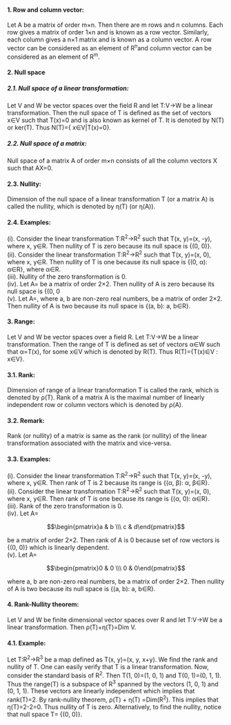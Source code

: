 #### 1. Row and column vector:
Let A be a matrix of order m×n. Then there are m rows and n columns. Each row gives a matrix of order 1×n and is known as a row vector. Similarly, each column gives a n×1 matrix and is known as a column vector. A row vector can be considered as an element of R<sup>n</sup>and column vector can be considered as an element of R<sup>m</sup>.
#### 2. Null space	
##### 2.1. Null space of a linear transformation: 
Let V and W be vector spaces over the field R and let T:V→W be a linear transformation. Then the null space of T is defined as the set of vectors x&isin;V such that T(x)=0 and is also known as kernel of T. It is denoted by N(T) or ker(T). Thus N(T)={ x&isin;V|T(x)=0}.
##### 2.2. Null space of a matrix: 
Null space of a matrix A of order m×n consists of all the column vectors X such that AX=0. 
#### 2.3. Nullity: 
Dimension of the null space of a linear transformation T (or a matrix A) is called the nullity, which is denoted by η(T) (or η(A)).
#### 2.4. Examples:
(i). Consider the linear transformation T:R<sup>2</sup>→R<sup>2</sup> such that T(x, y)=(x, -y), where x, y&isin;R. Then nullity of T is zero because its null space is {(0, 0)}. <br>
(ii). Consider the linear transformation T:R<sup>2</sup>→R<sup>2</sup> such that T(x, y)=(x, 0), where x, y&isin;R. Then nullity of T is one because its null space is {(0, α): α&isin;R}, where α&isin;R. <br>
(iii). Nullity of the zero transformation is 0. <br>
(iv). Let A= be a matrix of order 2×2. Then nullity of A is zero because its null space is {(0, 0 <br>
(v). Let A=, where a, b are non-zero real numbers, be a matrix of order 2×2. Then nullity of A is two because its null space is {(a, b): a, b&isin;R}. <br>
#### 3. Range: 
Let V and W be vector spaces over a field R. Let T:V→W be a linear transformation. Then the range of T is defined as set of vectors α&isin;W such that α=T(x), for some x&isin;V which is denoted by R(T). Thus R(T)={T(x)&isin;V : x&isin;V}. 
#### 3.1. Rank: 
Dimension of range of a linear transformation T is called the rank, which is denoted by ρ(T). Rank of a matrix A is the maximal number of linearly independent row or column vectors which is denoted by ρ(A).
#### 3.2. Remark: 
Rank (or nullity) of a matrix is same as the rank (or nullity) of the linear transformation associated with the matrix and vice-versa.
#### 3.3. Examples:
(i). Consider the linear transformation T:R<sup>2</sup>→R<sup>2</sup> such that T(x, y)=(x, -y), where x, y&isin;R. Then rank of T is 2 because its range is {(α, β): α, β&isin;R}. <br>
(ii). Consider the linear transformation T:R<sup>2</sup>→R<sup>2</sup> such that T(x, y)=(x, 0), where x, y&isin;R. Then rank of T is one because its range is {(α, 0): α&isin;R}.<br>
(iii). Rank of the zero transformation is 0. <br>
(iv). Let A= 

$$\begin{pmatrix}a & b \\\ c & d\end{pmatrix}$$

be a matrix of order 2×2. Then rank of A is 0 because set of row vectors is {(0, 0)} which is linearly dependent. <br>
(v). Let A=

$$\begin{pmatrix}0 & 0 \\\ 0 & 0\end{pmatrix}$$

where a, b are non-zero real numbers, be a matrix of order 2×2. Then nullity of A is two because its null space is {(a, b): a, b&isin;R}.

#### 4. Rank-Nullity theorem: 
Let V and W be finite dimensional vector spaces over R and let T:V→W be a linear transformation. Then ρ(T)+η(T)=Dim V.
#### 4.1. Example: 
Let T:R<sup>2</sup>→R<sup>3</sup> be a map defined as T(x, y)=(x, y, x+y). We find the rank and nullity of T. One can easily verify that T is a linear transformation. Now, consider the standard basis of R<sup>2</sup>. Then T(1, 0)=(1, 0, 1) and T(0, 1)=(0, 1, 1). Thus the range(T) is a subspace of R<sup>3</sup> spanned by the vectors (1, 0, 1) and (0, 1, 1). These vectors are linearly independent which implies that rank(T)=2. By rank-nullity theorem, ρ(T) + η(T) =Dim(R<sup>2</sup>). This implies that η(T)=2-2=0. Thus nullity of T is zero. Alternatively, to find the nullity, notice that null space T= {(0, 0)}.
